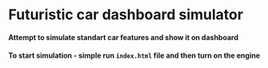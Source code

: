 # Futuristic car dashboard simulator
#### Attempt to simulate standart car features and show it on dashboard
#### To start simulation - simple run ```index.html``` file and then turn on the engine
#
